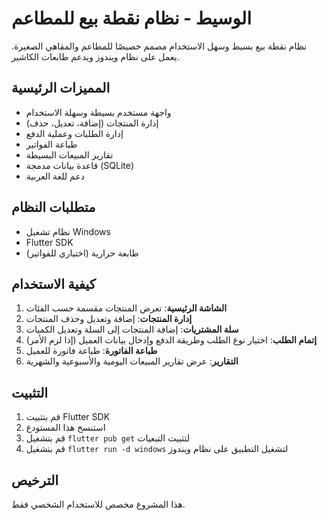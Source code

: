 # الوسيط - نظام نقطة بيع للمطاعم

نظام نقطة بيع بسيط وسهل الاستخدام مصمم خصيصًا للمطاعم والمقاهي الصغيرة. يعمل على نظام ويندوز ويدعم طابعات الكاشير.

## المميزات الرئيسية

- واجهة مستخدم بسيطة وسهلة الاستخدام
- إدارة المنتجات (إضافة، تعديل، حذف)
- إدارة الطلبات وعملية الدفع
- طباعة الفواتير
- تقارير المبيعات البسيطة
- قاعدة بيانات مدمجة (SQLite)
- دعم للغة العربية

## متطلبات النظام

- نظام تشغيل Windows
- Flutter SDK
- طابعة حرارية (اختياري للفواتير)

## كيفية الاستخدام

1. **الشاشة الرئيسية**: تعرض المنتجات مقسمة حسب الفئات
2. **إدارة المنتجات**: إضافة وتعديل وحذف المنتجات
3. **سلة المشتريات**: إضافة المنتجات إلى السلة وتعديل الكميات
4. **إتمام الطلب**: اختيار نوع الطلب وطريقة الدفع وإدخال بيانات العميل (إذا لزم الأمر)
5. **طباعة الفاتورة**: طباعة فاتورة للعميل
6. **التقارير**: عرض تقارير المبيعات اليومية والأسبوعية والشهرية

## التثبيت

1. قم بتثبيت Flutter SDK
2. استنسخ هذا المستودع
3. قم بتشغيل `flutter pub get` لتثبيت التبعيات
4. قم بتشغيل `flutter run -d windows` لتشغيل التطبيق على نظام ويندوز

## الترخيص

هذا المشروع مخصص للاستخدام الشخصي فقط.